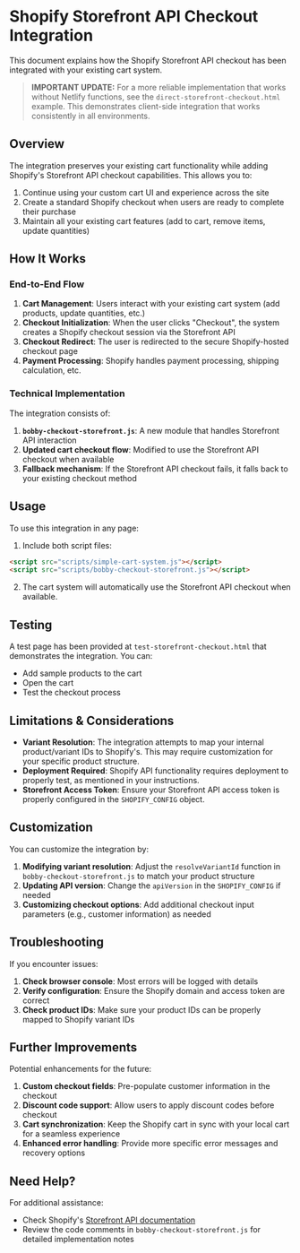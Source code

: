 # Shopify Storefront API Checkout Integration

This document explains how the Shopify Storefront API checkout has been integrated with your existing cart system.

> **IMPORTANT UPDATE:** For a more reliable implementation that works without Netlify functions, see the `direct-storefront-checkout.html` example. This demonstrates client-side integration that works consistently in all environments.

## Overview

The integration preserves your existing cart functionality while adding Shopify's Storefront API checkout capabilities. This allows you to:

1. Continue using your custom cart UI and experience across the site
2. Create a standard Shopify checkout when users are ready to complete their purchase
3. Maintain all your existing cart features (add to cart, remove items, update quantities)

## How It Works

### End-to-End Flow

1. **Cart Management**: Users interact with your existing cart system (add products, update quantities, etc.)
2. **Checkout Initialization**: When the user clicks "Checkout", the system creates a Shopify checkout session via the Storefront API
3. **Checkout Redirect**: The user is redirected to the secure Shopify-hosted checkout page
4. **Payment Processing**: Shopify handles payment processing, shipping calculation, etc.

### Technical Implementation

The integration consists of:

1. **`bobby-checkout-storefront.js`**: A new module that handles Storefront API interaction
2. **Updated cart checkout flow**: Modified to use the Storefront API checkout when available
3. **Fallback mechanism**: If the Storefront API checkout fails, it falls back to your existing checkout method

## Usage

To use this integration in any page:

1. Include both script files:

```html
<script src="scripts/simple-cart-system.js"></script>
<script src="scripts/bobby-checkout-storefront.js"></script>
```

2. The cart system will automatically use the Storefront API checkout when available.

## Testing

A test page has been provided at `test-storefront-checkout.html` that demonstrates the integration. You can:

- Add sample products to the cart
- Open the cart
- Test the checkout process

## Limitations & Considerations

- **Variant Resolution**: The integration attempts to map your internal product/variant IDs to Shopify's. This may require customization for your specific product structure.
- **Deployment Required**: Shopify API functionality requires deployment to properly test, as mentioned in your instructions.
- **Storefront Access Token**: Ensure your Storefront API access token is properly configured in the `SHOPIFY_CONFIG` object.

## Customization

You can customize the integration by:

1. **Modifying variant resolution**: Adjust the `resolveVariantId` function in `bobby-checkout-storefront.js` to match your product structure
2. **Updating API version**: Change the `apiVersion` in the `SHOPIFY_CONFIG` if needed
3. **Customizing checkout options**: Add additional checkout input parameters (e.g., customer information) as needed

## Troubleshooting

If you encounter issues:

1. **Check browser console**: Most errors will be logged with details
2. **Verify configuration**: Ensure the Shopify domain and access token are correct
3. **Check product IDs**: Make sure your product IDs can be properly mapped to Shopify variant IDs

## Further Improvements

Potential enhancements for the future:

1. **Custom checkout fields**: Pre-populate customer information in the checkout
2. **Discount code support**: Allow users to apply discount codes before checkout
3. **Cart synchronization**: Keep the Shopify cart in sync with your local cart for a seamless experience
4. **Enhanced error handling**: Provide more specific error messages and recovery options

## Need Help?

For additional assistance:
- Check Shopify's [Storefront API documentation](https://shopify.dev/docs/api/storefront)
- Review the code comments in `bobby-checkout-storefront.js` for detailed implementation notes